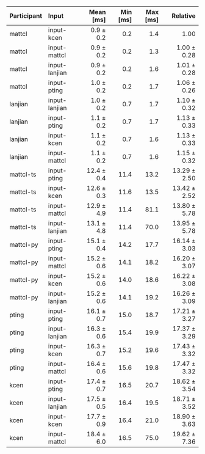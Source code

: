 | Participant | Input | Mean [ms] | Min [ms] | Max [ms] | Relative |
|:---|:---|---:|---:|---:|---:|
| mattcl | input-kcen | 0.9 ± 0.2 | 0.2 | 1.4 | 1.00 |
| mattcl | input-mattcl | 0.9 ± 0.2 | 0.2 | 1.3 | 1.00 ± 0.28 |
| mattcl | input-lanjian | 0.9 ± 0.2 | 0.2 | 1.6 | 1.01 ± 0.28 |
| mattcl | input-pting | 1.0 ± 0.2 | 0.2 | 1.7 | 1.06 ± 0.26 |
| lanjian | input-lanjian | 1.0 ± 0.2 | 0.7 | 1.7 | 1.10 ± 0.32 |
| lanjian | input-pting | 1.1 ± 0.2 | 0.7 | 1.7 | 1.13 ± 0.33 |
| lanjian | input-kcen | 1.1 ± 0.2 | 0.7 | 1.6 | 1.13 ± 0.33 |
| lanjian | input-mattcl | 1.1 ± 0.2 | 0.7 | 1.6 | 1.15 ± 0.32 |
| mattcl-ts | input-pting | 12.4 ± 0.4 | 11.4 | 13.2 | 13.29 ± 2.50 |
| mattcl-ts | input-kcen | 12.6 ± 0.3 | 11.6 | 13.5 | 13.42 ± 2.52 |
| mattcl-ts | input-mattcl | 12.9 ± 4.9 | 11.4 | 81.1 | 13.80 ± 5.78 |
| mattcl-ts | input-lanjian | 13.1 ± 4.8 | 11.4 | 70.0 | 13.95 ± 5.78 |
| mattcl-py | input-pting | 15.1 ± 0.4 | 14.2 | 17.7 | 16.14 ± 3.03 |
| mattcl-py | input-mattcl | 15.2 ± 0.6 | 14.1 | 18.2 | 16.20 ± 3.07 |
| mattcl-py | input-kcen | 15.2 ± 0.6 | 14.0 | 18.6 | 16.22 ± 3.08 |
| mattcl-py | input-lanjian | 15.2 ± 0.6 | 14.1 | 19.2 | 16.26 ± 3.09 |
| pting | input-pting | 16.1 ± 0.7 | 15.0 | 18.7 | 17.21 ± 3.27 |
| pting | input-lanjian | 16.3 ± 0.6 | 15.4 | 19.9 | 17.37 ± 3.29 |
| pting | input-kcen | 16.3 ± 0.7 | 15.2 | 19.6 | 17.43 ± 3.32 |
| pting | input-mattcl | 16.4 ± 0.6 | 15.6 | 19.8 | 17.47 ± 3.32 |
| kcen | input-pting | 17.4 ± 0.7 | 16.5 | 20.7 | 18.62 ± 3.54 |
| kcen | input-lanjian | 17.5 ± 0.5 | 16.4 | 19.5 | 18.71 ± 3.52 |
| kcen | input-kcen | 17.7 ± 0.9 | 16.4 | 21.0 | 18.90 ± 3.63 |
| kcen | input-mattcl | 18.4 ± 6.0 | 16.5 | 75.0 | 19.62 ± 7.36 |
